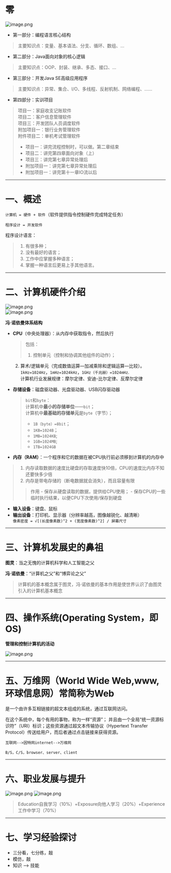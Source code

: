 #
# 零
![image.png](https://cdn.jsdelivr.net/gh/Lxzz24/Repo/images/Java/SE0001.png) 

+ 第一部分：编程语言核心结构   

> 主要知识点：变量、基本语法、分支、循环、数组、… 

+ 第二部分：Java面向对象的核心逻辑   

> 主要知识点：OOP、封装、继承、多态、接口、… 

+ 第三部分：开发Java SE高级应用程序   

> 主要知识点：异常、集合、I/O、多线程、反射机制、网络编程、…… 

+ 第四部分：实训项目   

> 项目一：家庭收支记账软件   
项目二：客户信息管理软件   
项目三：开发团队人员调度软件   
附加项目一：银行业务管理软件   
附件项目二：单机考试管理软件  
> + 项目一：讲完流程控制时，可以做。第二章结束
> + 项目二：讲完第四章面向对象（上）
> + 项目三：讲完第七章异常处理后
> + 附加项目一：讲完第七章异常处理后
> + 附加项目一：讲完第十一章IO流以后 

---

# 一、概述
`计算机 = 硬件 + 软件`（软件提供指令控制硬件完成特定任务）

`程序设计 = 开发软件`

程序设计语言：  
>    1. 有很多种；  
>    2. 没有最好的语言；  
>    3. 工作中应掌握多种语言；  
>    4. 掌握一种语言后更易上手其他语言。  

---
# 二、计算机硬件介绍
![image.png](https://cdn.jsdelivr.net/gh/Lxzz24/Repo/images/Java/SE0002.png)	
![image.png](https://cdn.jsdelivr.net/gh/Lxzz24/Repo/images/Java/SE0003.png)

**冯·诺依曼体系结构**
	
- **CPU**（中央处理器）：从内存中获取指令，然后执行

    > 包括：  
    > 1. 控制单元（控制和协调其他组件的动作）；  
	2. 算术/逻辑单元（完成数值运算—加减乘除和逻辑运算—比较）。  
	`1kHz=1024Hz`，`1mHz=1024kHz`，`1GHz（千兆赫）=1024mHz`.  
		计算机行业发展规律：摩尔定律、安迪-比尔定律、反摩尔定律
		
- **存储设备**：磁盘驱动器、光盘驱动器、USB闪存驱动器  

    > `bit`和`byte`：  
    计算机中**最小的存储单位**——`bit`；  
	计算机中**最基础的存储单元**是`byte`（字节）；
    > - `1B（byte）=8bit`；
    > - `1KB=1024B`；	
    > - `1MB=1024KB`;
    > - `1GB=1024MB`;
    > - `1TB=1024GB`


- **内存（RAM）**：一个程序和它的数据在被CPU执行前必须移到计算机的内存中  

>   1. 内存读取数据的速度比硬盘的存取速度快10倍，CPU的速度比内存不知还要快多少倍
>   2. 内存是带电存储的（断电数据就会消失），而且容量有限  
> > 作用
    - 保存从硬盘读取的数据，提供给CPU使用；
    - 保存CPU的一些临时执行结果，以便CPU下次使用/保存到硬盘

- **输入设备**：键盘、鼠标  
- **输出设备**：打印机、显示器（分辨率越高，图像越锐化、越清晰）  
`像素密度 = √[(长度像素数)^2 + (宽度像素数)^2] / 屏幕尺寸`

---
# 三、计算机发展史的鼻祖

**图灵**：当之无愧的计算机科学和人工智能之父  

**冯·诺依曼**：“计算机之父”和“博弈论之父”  

> 计算机的基本概念属于图灵，冯·诺依曼的基本作用是使世界认识了由图灵引入的计算机基本概念

---
# 四、操作系统(Operating System，即OS)

**管理和控制计算机的活动**  

![image.png](https://cdn.jsdelivr.net/gh/Lxzz24/Repo/images/Java/SE0004.png)

---
# 五、万维网（World Wide Web,www,环球信息网）常简称为Web

是一个由许多互相链接的超文本组成的系统，通过互联网访问。  

在这个系统中，每个有用的事物，称为一样“资源”；
并且由一个全局“统一资源标识符”（URI）标识；这些资源通过超文本传输协议（Hypertext Transfer Protocol）传送给用户，而后者通过点击链接来获得资源。 

`互联网-->因特网internet-->万维网 `  

`B/S，C/S，browser、server、client`

---
# 六、职业发展与提升
![image.png](https://cdn.jsdelivr.net/gh/Lxzz24/Repo/images/Java/SE0005.png)
![image.png](https://cdn.jsdelivr.net/gh/Lxzz24/Repo/images/Java/SE0006.png)   

> Education自我学习（10%）+Exposure向他人学习（20%）+Experience工作中学习（70%）

---
# 七、学习经验探讨

- 三分看，七分练，敲  
- 模仿，敲  
- 知识 --> 技能


